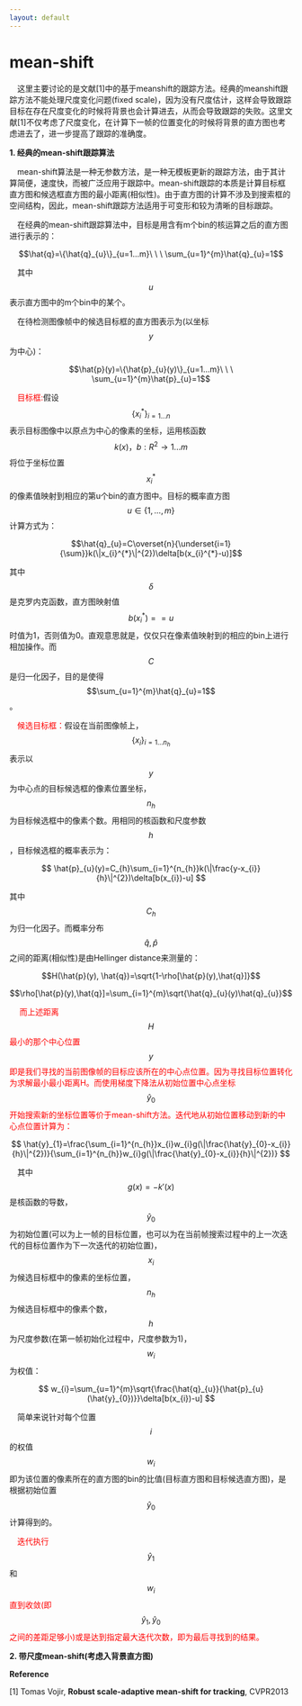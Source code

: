 ```yaml
---
layout: default
---
```


# **mean-shift**

&emsp;这里主要讨论的是文献[1]中的基于meanshift的跟踪方法。经典的meanshift跟踪方法不能处理尺度变化问题(fixed scale)，因为没有尺度估计，这样会导致跟踪目标在存在尺度变化的时候将背景也会计算进去，从而会导致跟踪的失败。这里文献[1]不仅考虑了尺度变化，在计算下一帧的位置变化的时候将背景的直方图也考虑进去了，进一步提高了跟踪的准确度。

**1. 经典的mean-shift跟踪算法**

&emsp;mean-shift算法是一种无参数方法，是一种无模板更新的跟踪方法，由于其计算简便，速度快，而被广泛应用于跟踪中。mean-shift跟踪的本质是计算目标框直方图和候选框直方图的最小距离(相似性)。由于直方图的计算不涉及到搜索框的空间结构，因此，mean-shift跟踪方法适用于可变形和较为清晰的目标跟踪。

&emsp;在经典的mean-shift跟踪算法中，目标是用含有m个bin的核运算之后的直方图进行表示的：

$$\hat{q}=\{\hat{q}_{u}\}_{u=1...m}\ \ \ \sum_{u=1}^{m}\hat{q}_{u}=1$$

&emsp;其中$$u$$表示直方图中的m个bin中的某个。

&emsp;在待检测图像帧中的候选目标框的直方图表示为(以坐标$$y$$为中心)：

$$\hat{p}(y)=\{\hat{p}_{u}(y)\}_{u=1...m}\ \ \ \sum_{u=1}^{m}\hat{p}_{u}=1$$

&emsp;<font color="red">目标框:</font>假设$$\{x_{i}^{*}\}_{i=1...n}$$表示目标图像中以原点为中心的像素的坐标，运用核函数$$k(x)，b:R^{2}\rightarrow 1...m$$将位于坐标位置$$x_{i}^{*}$$的像素值映射到相应的第u个bin的直方图中。目标的概率直方图$$u\in \{1,\dots,m\}$$计算方式为：

$$\hat{q}_{u}=C\overset{n}{\underset{i=1}{\sum}}k(\|x_{i}^{*}\|^{2})\delta[b(x_{i}^{*}-u)]$$

其中$$\delta$$是克罗内克函数，直方图映射值$$b(x_{i}^{*})==u$$时值为1，否则值为0。直观意思就是，仅仅只在像素值映射到的相应的bin上进行相加操作。而$$C$$是归一化因子，目的是使得$$\sum_{u=1}^{m}\hat{q}_{u}=1$$。

&emsp;<font color="red">候选目标框：</font>假设在当前图像帧上，$$\{x_{i}\}_{i=1...n_{h}}$$表示以$$y$$为中心点的目标候选框的像素位置坐标，$$n_{h}$$为目标候选框中的像素个数。用相同的核函数和尺度参数$$h$$，目标候选框的概率表示为：

$$
\hat{p}_{u}(y)=C_{h}\sum_{i=1}^{n_{h}}k(\|\frac{y-x_{i}}{h}\|^{2})\delta[b(x_{i})-u]
$$

其中$$C_{h}$$为归一化因子。而概率分布$$\hat{q},\hat{p}$$之间的距离(相似性)是由Hellinger distance来测量的：

$$H(\hat{p}(y), \hat{q})=\sqrt{1-\rho[\hat{p}(y),\hat{q}]}$$

$$\rho[\hat{p}(y),\hat{q}]=\sum_{i=1}^{m}\sqrt{\hat{q}_{u}(y)\hat{q}_{u}}$$

&emsp; <font color="red">而上述距离</font>$$H$$<font color="red">最小的那个中心位置</font>$$y$$<font color="red">即是我们寻找的当前图像帧的目标应该所在的中心点位置。因为寻找目标位置转化为求解最小最小距离H。而使用梯度下降法从初始位置中心点坐标</font>$$\hat{y}_{0}$$<font color="red">开始搜索新的坐标位置等价于mean-shift方法。迭代地从初始位置移动到新的中心点位置计算为：</font>

$$
\hat{y}_{1}=\frac{\sum_{i=1}^{n_{h}}x_{i}w_{i}g(\|\frac{\hat{y}_{0}-x_{i}}{h}\|^{2})}{\sum_{i=1}^{n_{h}}w_{i}g(\|\frac{\hat{y}_{0}-x_{i}}{h}\|^{2})}
$$

&emsp;其中$$g(x)=-k'(x)$$是核函数的导数，$$\hat{y}_{0}$$为初始位置(可以为上一帧的目标位置，也可以为在当前帧搜索过程中的上一次迭代的目标位置作为下一次迭代的初始位置)，$$x_{i}$$为候选目标框中的像素的坐标位置，$$n_{h}$$为候选目标框中的像素个数，$$h$$为尺度参数(在第一帧初始化过程中，尺度参数为1)，$$w_{i}$$为权值：

$$
w_{i}=\sum_{u=1}^{m}\sqrt{\frac{\hat{q}_{u}}{\hat{p}_{u}(\hat{y}_{0})}}\delta[b(x_{i})-u]
$$

&emsp;简单来说针对每个位置$$i$$的权值$$w_{i}$$即为该位置的像素所在的直方图的bin的比值(目标直方图和目标候选直方图)，是根据初始位置$$\hat{y}_{0}$$计算得到的。

&emsp;<font color = "red">迭代执行</font>$$\hat{y}_{1}$$和$$w_{i}$$<font color="red">直到收敛(即</font>$$\hat{y}_{1},\hat{y}_{0}$$<font color="red">之间的差距足够小)或是达到指定最大迭代次数，即为最后寻找到的结果。</font>

**2. 带尺度mean-shift(考虑入背景直方图)**








**Reference**

[1] Tomas Vojir, **Robust scale-adaptive mean-shift for tracking**, CVPR2013
